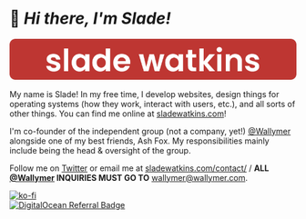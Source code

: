 # :wave: *Hi there, I'm Slade!*

<p align="center">
  <a href="https://sladewatkins.com"><img src="gitlogo.png"></a>
</p>

My name is Slade! In my free time, I develop websites, design things for operating systems (how they work, interact with users, etc.), and all sorts of other things. You can find me online at [sladewatkins.com](https://www.sladewatkins.com)!

I'm co-founder of the independent group (not a company, yet!) [@Wallymer](https://github.com/Wallymer) alongside one of my best friends, Ash Fox. My responsibilities mainly include being the head & oversight of the group.

Follow me on [Twitter](https://twitter.com/sladewatkins) or email me at [sladewatkins.com/contact/](https://sladewatkins.com/contact/) / **ALL [@Wallymer](https://github.com/Wallymer) INQUIRIES MUST GO TO** [wallymer@wallymer.com](mailto:wallymer@wallymer.com).

[![ko-fi](https://ko-fi.com/img/githubbutton_sm.svg)](https://ko-fi.com/O4O34KS9A)  
[![DigitalOcean Referral Badge](https://web-platforms.sfo2.cdn.digitaloceanspaces.com/WWW/Badge%201.svg)](https://www.digitalocean.com/?refcode=a9649c6c2971&utm_campaign=Referral_Invite&utm_medium=Referral_Program&utm_source=badge)
